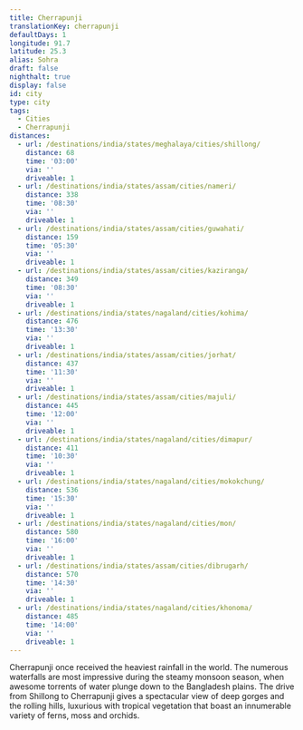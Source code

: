 ```yaml
---
title: Cherrapunji
translationKey: cherrapunji
defaultDays: 1
longitude: 91.7
latitude: 25.3
alias: Sohra
draft: false
nighthalt: true
display: false
id: city
type: city
tags:
  - Cities
  - Cherrapunji
distances:
  - url: /destinations/india/states/meghalaya/cities/shillong/
    distance: 68
    time: '03:00'
    via: ''
    driveable: 1
  - url: /destinations/india/states/assam/cities/nameri/
    distance: 338
    time: '08:30'
    via: ''
    driveable: 1
  - url: /destinations/india/states/assam/cities/guwahati/
    distance: 159
    time: '05:30'
    via: ''
    driveable: 1
  - url: /destinations/india/states/assam/cities/kaziranga/
    distance: 349
    time: '08:30'
    via: ''
    driveable: 1
  - url: /destinations/india/states/nagaland/cities/kohima/
    distance: 476
    time: '13:30'
    via: ''
    driveable: 1
  - url: /destinations/india/states/assam/cities/jorhat/
    distance: 437
    time: '11:30'
    via: ''
    driveable: 1
  - url: /destinations/india/states/assam/cities/majuli/
    distance: 445
    time: '12:00'
    via: ''
    driveable: 1
  - url: /destinations/india/states/nagaland/cities/dimapur/
    distance: 411
    time: '10:30'
    via: ''
    driveable: 1
  - url: /destinations/india/states/nagaland/cities/mokokchung/
    distance: 536
    time: '15:30'
    via: ''
    driveable: 1
  - url: /destinations/india/states/nagaland/cities/mon/
    distance: 580
    time: '16:00'
    via: ''
    driveable: 1
  - url: /destinations/india/states/assam/cities/dibrugarh/
    distance: 570
    time: '14:30'
    via: ''
    driveable: 1
  - url: /destinations/india/states/nagaland/cities/khonoma/
    distance: 485
    time: '14:00'
    via: ''
    driveable: 1
---
```





















































































Cherrapunji once received the heaviest rainfall in the world. The numerous waterfalls are most impressive during the steamy monsoon season, when awesome torrents of water plunge down to the Bangladesh plains. The drive from Shillong to Cherrapunji gives a spectacular view of deep gorges and the rolling hills, luxurious with tropical vegetation that boast an innumerable variety of ferns, moss and orchids.